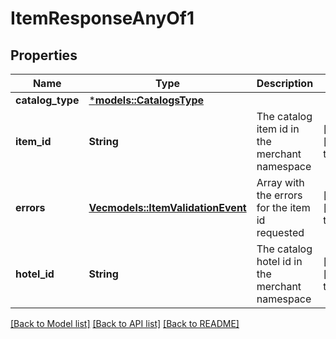 # ItemResponseAnyOf1

## Properties
Name | Type | Description | Notes
------------ | ------------- | ------------- | -------------
**catalog_type** | [***models::CatalogsType**](CatalogsType.md) |  | 
**item_id** | **String** | The catalog item id in the merchant namespace | [optional] [default to None]
**errors** | [**Vec<models::ItemValidationEvent>**](ItemValidationEvent.md) | Array with the errors for the item id requested | [optional] [default to None]
**hotel_id** | **String** | The catalog hotel id in the merchant namespace | [optional] [default to None]

[[Back to Model list]](../README.md#documentation-for-models) [[Back to API list]](../README.md#documentation-for-api-endpoints) [[Back to README]](../README.md)


